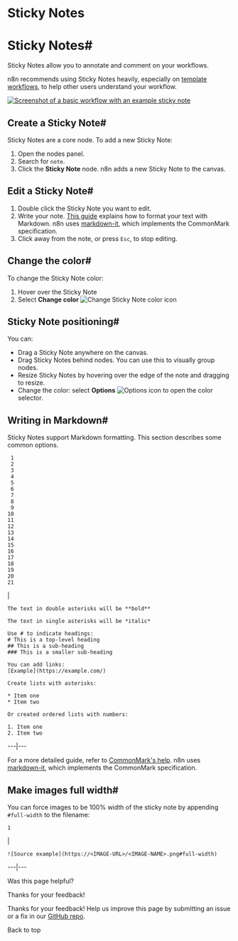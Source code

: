 # Sticky Notes

[ ](https://github.com/n8n-io/n8n-docs/edit/main/docs/workflows/components/sticky-notes.md "Edit this page")

# Sticky Notes#

Sticky Notes allow you to annotate and comment on your workflows.

n8n recommends using Sticky Notes heavily, especially on [template workflows](../../../glossary/#template-n8n), to help other users understand your workflow.

[![Screenshot of a basic workflow with an example sticky note](../../../_images/workflows/components/stickies/example-sticky-note.png)](https://docs.n8n.io/_images/workflows/components/stickies/example-sticky-note.png)

## Create a Sticky Note#

Sticky Notes are a core node. To add a new Sticky Note:

  1. Open the nodes panel.
  2. Search for `note`.
  3. Click the **Sticky Note** node. n8n adds a new Sticky Note to the canvas.



## Edit a Sticky Note#

  1. Double click the Sticky Note you want to edit.
  2. Write your note. [This guide](https://commonmark.org/help/) explains how to format your text with Markdown. n8n uses [markdown-it](https://github.com/markdown-it/markdown-it), which implements the CommonMark specification. 
  3. Click away from the note, or press `Esc`, to stop editing.



## Change the color#

To change the Sticky Note color:

  1. Hover over the Sticky Note
  2. Select **Change color** ![Change Sticky Note color icon](../../../_images/common-icons/change-color.png)



## Sticky Note positioning#

You can:

  * Drag a Sticky Note anywhere on the canvas.
  * Drag Sticky Notes behind nodes. You can use this to visually group nodes.
  * Resize Sticky Notes by hovering over the edge of the note and dragging to resize.
  * Change the color: select **Options** ![Options icon](../../../_images/common-icons/three-dot-options-menu.png) to open the color selector.



## Writing in Markdown#

Sticky Notes support Markdown formatting. This section describes some common options.
    
    
     1
     2
     3
     4
     5
     6
     7
     8
     9
    10
    11
    12
    13
    14
    15
    16
    17
    18
    19
    20
    21

| 
    
    
    The text in double asterisks will be **bold**
    
    The text in single asterisks will be *italic*
    
    Use # to indicate headings:
    # This is a top-level heading
    ## This is a sub-heading
    ### This is a smaller sub-heading
    
    You can add links:
    [Example](https://example.com/)
    
    Create lists with asterisks:
    
    * Item one
    * Item two
    
    Or created ordered lists with numbers:
    
    1. Item one
    2. Item two
      
  
---|---  
  
For a more detailed guide, refer to [CommonMark's help](https://commonmark.org/help/). n8n uses [markdown-it](https://github.com/markdown-it/markdown-it), which implements the CommonMark specification.

## Make images full width#

You can force images to be 100% width of the sticky note by appending `#full-width` to the filename:
    
    
    1

| 
    
    
    ![Source example](https://<IMAGE-URL>/<IMAGE-NAME>.png#full-width)
      
  
---|---  
  
Was this page helpful? 

Thanks for your feedback! 

Thanks for your feedback! Help us improve this page by submitting an issue or a fix in our [GitHub repo](https://github.com/n8n-io/n8n-docs). 

Back to top 
